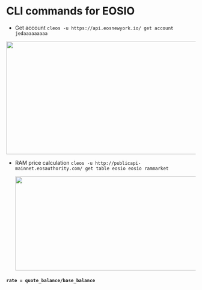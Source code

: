 # CLI commands for EOSIO 
* Get account
```cleos -u https://api.eosnewyork.io/ get account jedaaaaaaaaa```
<p align="center">
  <img src="https://github.com/abhi3700/My_Learning_EOS/blob/master/Images/eosio_account.png" width="730" height="300">
</p>


* RAM price calculation
  ```cleos -u http://publicapi-mainnet.eosauthority.com/ get table eosio eosio rammarket```
  <p align="center">
  <img src="https://github.com/abhi3700/My_Learning_EOS/blob/master/Images/eosio_rammarket.png" width="730" height="250">
</p>
  
   #### ```rate = quote_balance/base_balance```

